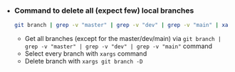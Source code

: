 - ### Command to delete all (expect few) local branches 
  ```sh
  git branch | grep -v "master" | grep -v "dev" | grep -v "main" | xargs git branch -D
  ```
  - Get all branches (except for the master/dev/main) via `git branch | grep -v "master" | grep -v "dev" | grep -v "main"` command
  - Select every branch with `xargs` command
  - Delete branch with `xargs git branch -D`
